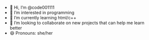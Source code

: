 - 👋 Hi, I’m @code001111
- 👀 I’m interested in programming
- 🌱 I’m currently learning html/c++
- 💞️ I’m looking to collaborate on new projects that can help me learn better
- 😄 Pronouns: she/her


<!---
code001111/code001111 is a ✨ special ✨ repository because its `README.md` (this file) appears on your GitHub profile.
You can click the Preview link to take a look at your changes.
--->
